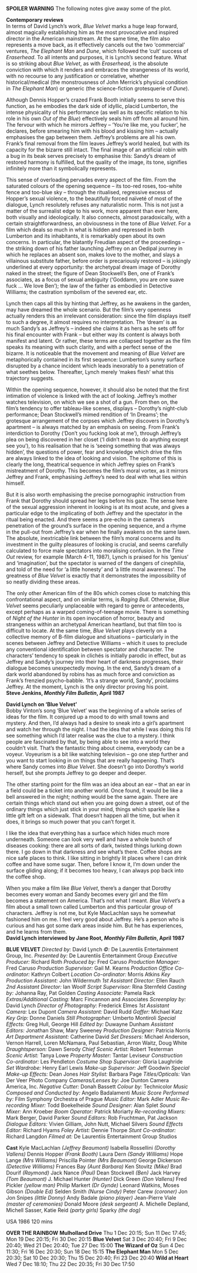 

**SPOILER WARNING** The following notes give away some of the plot.

**Contemporary reviews**  
In terms of David Lynch’s work, _Blue Velvet_ marks a huge leap forward, almost magically establishing him as the most provocative and inspired director in the American mainstream. At the same time, the film also represents a move back, as it effectively cancels out the two ‘commercial’ ventures, _The Elephant Man_ and _Dune_, which followed the ‘cult’ success of _Eraserhead_. To all intents and purposes, it is Lynch’s second feature. What is so striking about _Blue Velvet_, as with _Eraserhead_, is the absolute conviction with which it renders and embraces the strangeness of its world, with no recourse to any justification or correlative, whether historical/medical (the monstrousness of John Merrick’s physical condition in _The Elephant Man_) or generic (the science-fiction grotesquerie of _Dune_).

Although Dennis Hopper’s crazed Frank Booth initially seems to serve this function, as he embodies the dark side of idyllic, placid Lumberton, the intense physicality of his performance (as well as its specific relation to his role in his own _Out of the Blue_) effectively seals him off from all around him. The fervour with which he mirrors Jeffrey – ‘You’re like me, you fucker’, he declares, before smearing him with his blood and kissing him – actually emphasises the gap between them. Jeffrey’s problems are all his own. Frank’s final removal from the film leaves Jeffrey’s world healed, but with its capacity for the bizarre still intact. The final image of an artificial robin with a bug in its beak serves precisely to emphasise this: Sandy’s dream of restored harmony is fulfilled, but the quality of the image, its tone, signifies infinitely more than it symbolically represents.

This sense of overloading pervades every aspect of the film. From the saturated colours of the opening sequence – its too-red roses, too-white fence and too-blue sky – through the ritualised, regressive excess of Hopper’s sexual violence, to the beautifully forced naïveté of most of the dialogue, Lynch resolutely refuses any naturalistic norm. This is not just a matter of the surrealist edge to his work, more apparent than ever here, both visually and ideologically. It also connects, almost paradoxically, with a certain straightforwardness, an obviousness in the tone of _Blue Velvet_. For a film which deals so much in what is hidden and repressed in both Lumberton and its inhabitants, it is remarkably open about its own concerns. In particular, the blatantly Freudian aspect of the proceedings – the striking down of his father launching Jeffrey on an Oedipal journey in which he replaces an absent son, makes love to the mother, and slays a villainous substitute father, before order is precariously restored – is jokingly underlined at every opportunity: the archetypal dream image of Dorothy naked in the street; the figure of Dean Stockwell’s Ben, one of Frank’s associates, as a focus of sexual ambiguity (‘Goddamn, you are one suave fuck ... We love Ben’); the law of the father as embodied in Detective Williams; the castration symbolism of the severed ear, etc.

Lynch then caps all this by hinting that Jeffrey, as he awakens in the garden, may have dreamed the whole scenario. But the film’s very openness actually renders this an irrelevant consideration: since the film displays itself to such a degree, it almost requires no interpretation. The ‘dream’ is as much Sandy’s as Jeffrey’s – indeed she claims it as hers as he sets off for his final encounter with Frank – but either way its content is always both manifest and latent. Or rather, these terms are collapsed together as the film speaks its meaning with such clarity, and with a perfect sense of the bizarre. It is noticeable that the movement and meaning of _Blue Velvet_ are metaphorically contained in its first sequence: Lumberton’s sunny surface disrupted by a chance incident which leads inexorably to a penetration of what seethes below. Thereafter, Lynch merely ‘makes flesh’ what this trajectory suggests.

Within the opening sequence, however, it should also be noted that the first intimation of violence is linked with the act of looking. Jeffrey’s mother watches television, on which we see a shot of a gun. From then on, the film’s tendency to offer tableau-like scenes, displays – Dorothy’s night-club performance; Dean Stockwell’s mimed rendition of ‘In Dreams’; the grotesque arrangement of the corpses which Jeffrey discovers in Dorothy’s apartment – is always matched by an emphasis on seeing. From Frank’s interdiction to Dorothy (‘Don’t you fucking look at me’), through Jeffrey’s plea on being discovered in her closet (‘I didn’t mean to do anything except see you’), to his realisation that he is ‘seeing something that was always hidden’, the questions of power, fear and knowledge which drive the film are always linked to the idea of looking and vision. The epitome of this is clearly the long, theatrical sequence in which Jeffrey spies on Frank’s mistreatment of Dorothy. This becomes the film’s moral vortex, as it mirrors Jeffrey and Frank, emphasising Jeffrey’s need to deal with what lies within himself.

But it is also worth emphasising the precise pornographic instruction from Frank that Dorothy should spread her legs before his gaze. The sense here of the sexual aggression inherent in looking is at its most acute, and gives a particular edge to the implicating of both Jeffrey and the spectator in the ritual being enacted. And there seems a pre-echo in the camera’s penetration of the ground’s surface in the opening sequence, and a rhyme in the pull-out from Jeffrey’s ear when he finally awakens on the same lawn. The absolute, inextricable link between the film’s moral concerns and its investment in the guilty pleasures of looking is crucial, and seems carefully calculated to force male spectators into moralising confusion. In the _Time Out_ review, for example (March 4-11, 1987), Lynch is praised for his ‘genius’ and ‘imagination’, but the spectator is warned of the dangers of cinephilia, and told of the need for ‘a little honesty’ and ‘a little moral awareness’. The greatness of _Blue Velvet_ is exactly that it demonstrates the impossibility of so neatly dividing these areas.

The only other American film of the 80s which comes close to matching this confrontational aspect, and on similar terms, is _Raging Bull_. Otherwise, _Blue_ _Velvet_ seems peculiarly unplaceable with regard to genre or antecedents, except perhaps as a warped coming-of-teenage movie. There is something of _Night of the Hunter_ in its open invocation of horror, beauty and strangeness within an archetypal American heartland, but that film too is difficult to locate. At the same time, _Blue Velvet_ plays cleverly on a collective memory of B-film dialogue and situations – particularly in the scenes between Jeffrey and Detective Williams – which it uses to preclude any conventional identification between spectator and character. The characters’ tendency to speak in clichés is initially parodic in effect, but as Jeffrey and Sandy’s journey into their heart of darkness progresses, their dialogue becomes unexpectedly moving. In the end, Sandy’s dream of a dark world abandoned by robins has as much force and conviction as Frank’s frenzied psycho-babble. ‘It’s a strange world, Sandy’, proclaims Jeffrey. At the moment, Lynch is the only director proving his point.  
**Steve Jenkins, _Monthly Film Bulletin_, April 1987**  

**David Lynch on ‘Blue Velvet’**  
Bobby Vinton’s song ‘Blue Velvet’ was the beginning of a whole series of ideas for the film. It conjured up a mood to do with small towns and mystery. And then, I’d always had a desire to sneak into a girl’s apartment and watch her through the night. I had the idea that while I was doing this I’d see something which I’d later realise was the clue to a mystery. I think people are fascinated by that, by being able to see into a world they couldn’t visit. That’s the fantastic thing about cinema, everybody can be a voyeur. Voyeurism is a bit like watching television – go one step further and you want to start looking in on things that are really happening. That’s where Sandy comes into _Blue Velvet_. She doesn’t go into Dorothy’s world herself, but she prompts Jeffrey to go deeper and deeper.

The other starting point for the film was an idea about an ear – that an ear in a field could be a ticket into another world. Once found, it would be like a bell answered in the night; nothing would be the same again. There are certain things which stand out when you are going down a street, out of the ordinary things which just stick in your mind, things which sparkle like a little gift left on a sidewalk. That doesn’t happen all the time, but when it does, it brings so much power that you can’t forget it.

I like the idea that everything has a surface which hides much more underneath. Someone can look very well and have a whole bunch of diseases cooking: there are all sorts of dark, twisted things lurking down there. I go down in that darkness and see what’s there. Coffee shops are nice safe places to think. I like sitting in brightly lit places where I can drink coffee and have some sugar. Then, before I know it, I’m down under the surface gliding along; if it becomes too heavy, I can always pop back into the coffee shop.

When you make a film like _Blue Velvet_, there’s a danger that Dorothy becomes every woman and Sandy becomes every girl and the film becomes a statement on America. That’s not what I meant. _Blue_ _Velvet_’s a film about a small town called Lumberton and this particular group of characters. Jeffrey is not me, but Kyle MacLachlan says he somewhat fashioned him on me. I feel very good about Jeffrey. He’s a person who is curious and has got some dark areas inside him. But he has experiences, and he learns from them.  
**David Lynch interviewed by Jane Root, _Monthly Film Bulletin_, April 1987**  

**BLUE VELVET**
_Directed by:_ David Lynch
_©:_ De Laurentiis Entertainment Group, Inc.
_Presented by:_ De Laurentiis Entertainment Group
_Executive Producer:_ Richard Roth
_Produced by:_ Fred Caruso
_Production Manager:_ Fred Caruso
_Production Supervisor:_ Gail M. Kearns
_Production Office Co-ordinator:_ Kathryn Colbert
_Location Co-ordinator:_ Morris Atkins
_Key Production Assistant:_ John Wildermuth
_1st Assistant Director:_ Ellen Rauch
_2nd Assistant Director:_ Ian Woolf
_Script Supervisor:_ Rina Sternfeld
_Casting by:_ Johanna Ray, Pat Golden
_Casting Associate:_ Pamela Rack
_Extras/Additional Casting:_ Marc Fincannon and Associates
_Screenplay by:_ David Lynch
_Director of Photography:_ Frederick Elmes
_1st Assistant Camera:_ Lex Dupont
_Camera Assistant:_ David Rudd
_Gaffer:_ Michael Katz
_Key Grip:_ Donne Daniels
_Still Photographer:_ Umberto Montiroli
_Special Effects:_ Greg Hull, George Hill
_Edited by:_ Duwayne Dunham
_Assistant Editors:_ Jonathan Shaw, Mary Sweeney
_Production Designer:_ Patricia Norris
_Art Department Assistant:_ Catherine David
_Set Dressers:_ Michael Anderson, Vernon Harrell, Loren McNamara,
Paul Sebastian, Arron Waitz, Doug White
_Draughtsperson:_ Dawn Serody
_Chief Scenic Artist:_ Robert Testerman
_Scenic Artist:_ Tanya Lowe
_Property Master:_ Tantar Leviseur
_Construction Co-ordinator:_ Les Pendleton
_Costume Shop Supervisor:_ Gloria Laughride
_Set Wardrobe:_ Henry Earl Lewis
_Make-up Supervisor:_ Jeff Goodwin
_Special Make-up Effects:_ Dean Jones
_Hair Stylist:_ Barbara Page
_Titles/Opticals:_ Van Der Veer Photo Company
_Cameras/Lenses by:_ Joe Dunton Camera America, Inc.
_Negative Cutter:_ Donah Bassett
_Colour by:_ Technicolor
_Music Composed and Conducted by:_ Angelo Badalamenti
_Music Score Performed by:_ Film Symphony Orchestra of Prague
_Music Editor:_ Mark Adler
_Music Re-recording Mixer:_ Todd Boekelheide
_Sound Designer:_ Alan Splet
_Sound Mixer:_ Ann Kroeber
_Boom Operator:_ Patrick Moriarty
_Re-recording Mixers:_ Mark Berger, David Parker
_Sound Editors:_ Rob Fruchtman, Pat Jackson
_Dialogue Editors:_ Vivien Gilliam, John Nutt, Michael Silvers
_Sound Effects Editor:_ Richard Hyams
_Foley Artist:_ Dennie Thorpe
_Stunt Co-ordinator:_ Richard Langdon
_Filmed at:_ De Laurentiis Entertainment Group Studios

**Cast**
Kyle MacLachlan _(Jeffrey Beaumont)_
Isabella Rossellini _(Dorothy Vallens)_
Dennis Hopper _(Frank Booth)_
Laura Dern _(Sandy Williams)_
Hope Lange _(Mrs Williams)_
Priscilla Pointer _(Mrs Beaumont)_
George Dickerson _(Detective Williams)_
Frances Bay _(Aunt Barbara)_
Ken Stovitz _(Mike)_
Brad Dourif _(Raymond)_
Jack Nance _(Paul)_
Dean Stockwell _(Ben)_
Jack Harvey _(Tom Beaumont)_
J. Michael Hunter _(Hunter)_
Dick Green _(Don Vallens)_
Fred Pickler _(yellow man)_
Philip Markert _(Dr Gynde)_
Leonard Watkins, Moses Gibson
_(Double Ed)_
Selden Smith _(Nurse Cindy)_
Peter Carew _(coroner)_
Jon Jon Snipes _(little Donny)_
Andy Badale _(piano player)_
Jean-Pierre Viale _(master of ceremonies)_
Donald Moore _(desk sergeant)_
A. Michelle Depland, Michell Sasser, Katie Reid _(party girls)_
Sparky _(the dog)_

USA 1986
120 mins

**OVER THE RAINBOW**
**Mulholland Drive**
Thu 1 Dec 20:15; Sun 11 Dec 17:45; Mon 19 Dec 20:15; Fri 30 Dec 20:15
**Blue Velvet**
Sat 3 Dec 20:40; Fri 9 Dec 20:40; Wed 21 Dec 20:40; Tue 27 Dec 15:00
**The Wizard of Oz**
Sun 4 Dec 11:30; Fri 16 Dec 20:30; Sun 18 Dec 15:15
**The Elephant Man**
Mon 5 Dec 20:30; Sat 10 Dec 20:30; Thu 15 Dec 20:40; Fri 23 Dec 20:40
**Wild at Heart**
Wed 7 Dec 18:10; Thu 22 Dec 20:35; Fri 30 Dec 17:50
<!--stackedit_data:
eyJoaXN0b3J5IjpbLTE2Mzk1MjI3NzZdfQ==
-->
